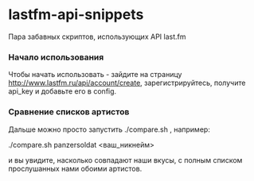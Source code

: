 lastfm-api-snippets
===================

Пара забавных скриптов, использующих API last.fm

### Начало использования

Чтобы начать использовать - зайдите на страницу http://www.lastfm.ru/api/account/create, зарегистрируйтесь, получите api_key и добавьте его в config.

### Сравнение списков артистов

Дальше можно просто запустить ./compare.sh <user1> <user2>, например:

./compare.sh panzersoldat <ваш_никнейм>

и вы увидите, насколько совпадают наши вкусы, с полным списком прослушанных нами обоими артистов.
